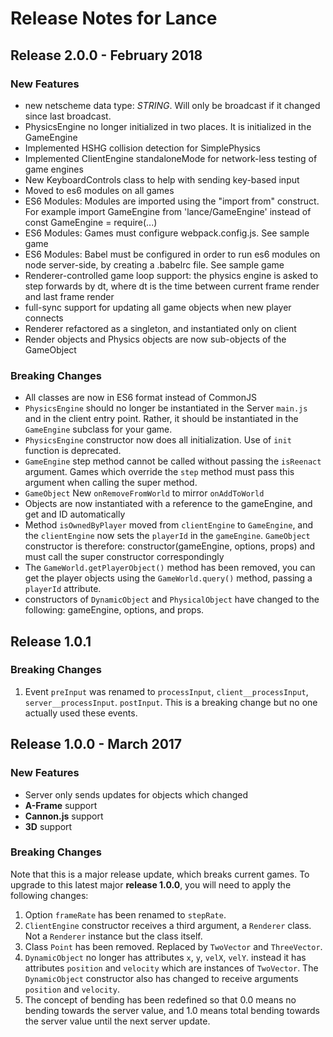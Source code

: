 

# Release Notes for Lance

## Release 2.0.0 - February 2018

### New Features

* new netscheme data type: *STRING*.  Will only be broadcast if it changed since last broadcast.
* PhysicsEngine no longer initialized in two places.  It is initialized in the GameEngine
* Implemented HSHG collision detection for SimplePhysics
* Implemented ClientEngine standaloneMode for network-less testing of game engines
* New KeyboardControls class to help with sending key-based input
* Moved to es6 modules on all games
* ES6 Modules: Modules are imported using the "import from" construct.  For example import GameEngine from 'lance/GameEngine' instead of const GameEngine = require(...)
* ES6 Modules: Games must configure webpack.config.js.  See sample game
* ES6 Modules: Babel must be configured in order to run es6 modules on node server-side, by creating a .babelrc file.  See sample game
* Renderer-controlled game loop support: the physics engine is asked to step forwards by dt, where dt is the time between current frame render and last frame render
* full-sync support for updating all game objects when new player connects
* Renderer refactored as a singleton, and instantiated only on client
* Render objects and Physics objects are now sub-objects of the GameObject

### Breaking Changes

* All classes are now in ES6 format instead of CommonJS
* `PhysicsEngine` should no longer be instantiated in the Server `main.js` and in the client entry point.  Rather, it should be instantiated in the `GameEngine` subclass for your game.
* `PhysicsEngine` constructor now does all initialization. Use of `init` function is deprecated.
* `GameEngine` step method cannot be called without passing the `isReenact` argument.  Games which override the `step` method must pass this argument when calling the super method.
* `GameObject` New `onRemoveFromWorld` to mirror `onAddToWorld`
* Objects are now instantiated with a reference to the gameEngine, and get and ID automatically
* Method `isOwnedByPlayer` moved from `clientEngine` to `GameEngine`, and the `clientEngine` now sets the `playerId` in the `gameEngine`. `GameObject` constructor is therefore: constructor(gameEngine, options, props) and must call the super constructor correspondingly
* The `GameWorld.getPlayerObject()` method has been removed, you can get the player objects using the `GameWorld.query()` method, passing a `playerId` attribute.
* constructors of `DynamicObject` and `PhysicalObject` have changed to the following: gameEngine, options, and props.

## Release 1.0.1

### Breaking Changes

1. Event `preInput` was renamed to `processInput`, `client__processInput`, `server__processInput`.  `postInput`. This is a breaking change but no one actually used these events.

## Release 1.0.0 - March 2017

### New Features

* Server only sends updates for objects which changed
* **A-Frame** support
* **Cannon.js** support
* **3D** support


### Breaking Changes

Note that this is a major release update, which breaks current
games.  To upgrade to this latest major **release 1.0.0**, you will need
to apply the following changes:

1. Option `frameRate` has been renamed to `stepRate`.
2. `ClientEngine` constructor receives a third argument, a `Renderer` class.  Not a `Renderer` instance but the class itself.
3. Class `Point` has been removed.  Replaced by `TwoVector` and `ThreeVector`.
4. `DynamicObject` no longer has attributes `x`, `y`, `velX`, `velY`.  instead it has attributes `position` and `velocity` which are instances of `TwoVector`.  The `DynamicObject` constructor also has changed to receive arguments `position` and `velocity`.
5. The concept of bending has been redefined so that 0.0 means no bending
towards the server value, and 1.0 means total bending towards the server
value until the next server update.

